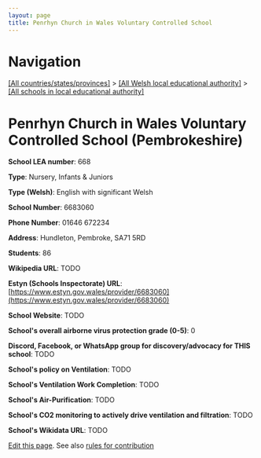```yaml
---
layout: page
title: Penrhyn Church in Wales Voluntary Controlled School
---
```

# Navigation

[[All countries/states/provinces]](../../..) > [[All Welsh local educational authority]](../..) > [[All schools in local educational authority]](..)

# Penrhyn Church in Wales Voluntary Controlled School (Pembrokeshire)

**School LEA number**: 668

**Type**: Nursery, Infants & Juniors

**Type (Welsh)**: English with significant Welsh

**School Number**: 6683060

**Phone Number**: 01646 672234

**Address**: Hundleton,  Pembroke, SA71 5RD

**Students**: 86

**Wikipedia URL**: TODO

**Estyn (Schools Inspectorate) URL**: [https://www.estyn.gov.wales/provider/6683060](https://www.estyn.gov.wales/provider/6683060)

**School Website**: TODO

**School's overall airborne virus protection grade (0-5)**: 0

**Discord, Facebook, or WhatsApp group for discovery/advocacy for THIS school**: TODO

**School's policy on Ventilation**: TODO

**School's Ventilation Work Completion**: TODO

**School's Air-Purification**: TODO

**School's CO2 monitoring to actively drive ventilation and filtration**: TODO

**School's Wikidata URL**: TODO




[Edit this page](https://github.com/ventilate-schools/Wales/edit/prif/./Pembrokeshire/Penrhyn_Church_in_Wales_Voluntary_Controlled_School.md). See also [rules for contribution](../../../contribution-rules/)